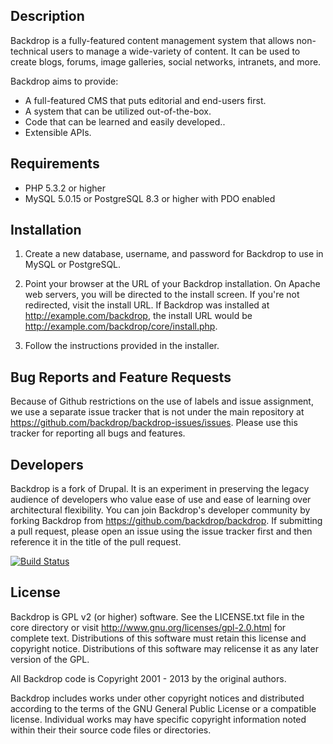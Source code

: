 Description
-----------

Backdrop is a fully-featured content management system that allows non-technical
users to manage a wide-variety of content. It can be used to create blogs,
forums, image galleries, social networks, intranets, and more.

Backdrop aims to provide:

- A full-featured CMS that puts editorial and end-users first.
- A system that can be utilized out-of-the-box.
- Code that can be learned and easily developed..
- Extensible APIs.

Requirements
------------
- PHP 5.3.2 or higher
- MySQL 5.0.15 or PostgreSQL 8.3 or higher with PDO enabled

Installation
------------

1. Create a new database, username, and password for Backdrop to use in MySQL
   or PostgreSQL.

2. Point your browser at the URL of your Backdrop installation. On Apache web
   servers, you will be directed to the install screen. If you're not
   redirected, visit the install URL. If Backdrop was installed at
   http://example.com/backdrop, the install URL would be
   http://example.com/backdrop/core/install.php.

3. Follow the instructions provided in the installer.

Bug Reports and Feature Requests
--------------------------------
Because of Github restrictions on the use of labels and issue assignment,
we use a separate issue tracker that is not under the main repository at
https://github.com/backdrop/backdrop-issues/issues. Please use this tracker
for reporting all bugs and features.

Developers
----------
Backdrop is a fork of Drupal. It is an experiment in preserving the legacy
audience of developers who value ease of use and ease of learning over
architectural flexibility. You can join Backdrop's developer community by
forking Backdrop from https://github.com/backdrop/backdrop. If submitting
a pull request, please open an issue using the issue tracker first and
then reference it in the title of the pull request.

[![Build Status](https://travis-ci.org/backdrop/backdrop.png)](https://travis-ci.org/backdrop/backdrop)

License
-------
Backdrop is GPL v2 (or higher) software. See the LICENSE.txt file in the
core directory or visit http://www.gnu.org/licenses/gpl-2.0.html for
complete text. Distributions of this software must retain this license
and copyright notice. Distributions of this software may relicense it
as any later version of the GPL.

All Backdrop code is Copyright 2001 - 2013 by the original authors.

Backdrop includes works under other copyright notices and distributed
according to the terms of the GNU General Public License or a compatible
license. Individual works may have specific copyright information noted within
their their source code files or directories.

